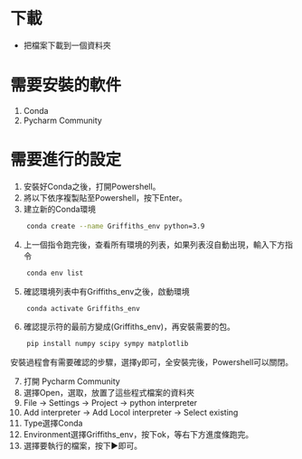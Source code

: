 # 下載
- 把檔案下載到一個資料夾

# 需要安裝的軟件
1. Conda
2. Pycharm Community

# 需要進行的設定

1. 安裝好Conda之後，打開Powershell。
2. 將以下依序複製貼至Powershell，按下Enter。
3. 建立新的Conda環境
```bash
    conda create --name Griffiths_env python=3.9
```
4. 上一個指令跑完後，查看所有環境的列表，如果列表沒自動出現，輸入下方指令
```bash
    conda env list
```
5. 確認環境列表中有Griffiths_env之後，啟動環境
```bash
    conda activate Griffiths_env
```
6. 確認提示符的最前方變成(Griffiths_env)，再安裝需要的包。
```bash
    pip install numpy scipy sympy matplotlib
```
安裝過程會有需要確認的步驟，選擇y即可，全安裝完後，Powershell可以關閉。

7. 打開 Pycharm Community
8. 選擇Open，選取，放置了這些程式檔案的資料夾
9. File -> Settings -> Project -> python interpreter
10. Add interpreter -> Add Locol interpreter -> Select existing
11. Type選擇Conda
12. Environment選擇Griffiths_env，按下ok，等右下方進度條跑完。
13. 選擇要執行的檔案，按下▶即可。

